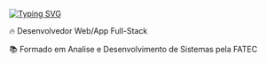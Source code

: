 [![Typing SVG](https://readme-typing-svg.herokuapp.com/?color=F73BE0&size=35&center=true&vCenter=true&width=1000&lines=Olá,+Meu+Nome+é+Emmanuel+Stocco;Dev+Full+Stack;+:%29)](https://git.io/typing-svg)

🔥 Desenvolvedor Web/App Full-Stack 

📚 Formado em Analise e Desenvolvimento de Sistemas pela FATEC
